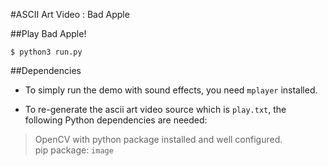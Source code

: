 #ASCII Art Video : Bad Apple

##Play Bad Apple!

```
$ python3 run.py
```

##Dependencies

* To simply run the demo with sound effects, you need ```mplayer``` installed.

* To re-generate the ascii art video source which is ```play.txt```, the following Python dependencies are needed:

> OpenCV with python package installed and well configured.  
> pip package: ```image```
